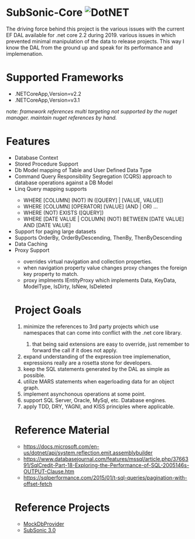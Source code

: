 # SubSonic-Core ![DotNET](https://github.com/kccarter76/SubSonic-Core/workflows/DotNET/badge.svg?branch=master)
The driving force behind this project is the various issues with the current EF DAL available for .net core 2.2 during 2019.
various issues in which prevented minimal manipulation of the data to release projects.
This way I know the DAL from the ground up and speak for its performance and implemenation. 

# Supported Frameworks
<ul>
   <li>.NETCoreApp,Version=v2.2</li>
   <li>.NETCoreApp,Version=v3.1</li>
</ul>

note: <em>framework references multi targeting not supported by the nuget manager. maintain nuget references by hand.</em>

# Features
<ul>
   <li>Database Context</li>
   <li>Stored Procedure Support</li>
   <li>Db Model mapping of Table and User Defined Data Type</li>
   <li>Command Query Responsibility Segregation (CQRS) approach to database operations against a DB Model</li>
   <li>Linq Query mapping supports</li>
   <ul>
      <li>WHERE [COLUMN] (NOT) IN ([QUERY] | [VALUE, VALUE])</li>
      <li>WHERE [COLUMN] [OPERATOR] [VALUE] (AND | OR) ...</li>
      <li>WHERE (NOT) EXISTS ([QUERY])</li>
      <li>WHERE [DATE VALUE | COLUMN] (NOT) BETWEEN [DATE VALUE] AND [DATE VALUE]</li>
   </ul>
   <li>Support for paging large datasets</li>
   <li>Supports OrderBy, OrderByDescending, ThenBy, ThenByDescending</li>
   <li>Data Caching</li>
   <li>Proxy Support</li>
   <ul>
      <li>overrides virtual navigation and collection properties.</li>
      <li>when navigation property value changes proxy changes the foreign key property to match.</li>
      <li>proxy implments IEntityProxy<TEntity> which implements Data, KeyData, ModelType, IsDirty, IsNew, IsDeleted</li>
</ul> 

# Project Goals
<ol>
   <li>minimize the references to 3rd party projects which use namespaces that can come into conflict with the .net core library.</li>
   <ol>
      <li>that being said extensions are easy to override, just remember to forward the call if it does not apply.</li>
   </ol>
   <li>expand understanding of the expression tree implemenation, expressions really are a rosetta stone for developers.</li>
   <li>keep the SQL statements generated by the DAL as simple as possible.</li>
   <li>utilize MARS statements when eagerloading data for an object graph.</li>
   <li>implement asynchonous operations at some point.</li>
   <li>support SQL Server, Oracle, MySql, etc. Database engines.</li>
   <li>apply TDD, DRY, YAGNI, and KISS principles where applicable.</li>
</ol>

# Reference Material
* https://docs.microsoft.com/en-us/dotnet/api/system.reflection.emit.assemblybuilder
* https://www.databasejournal.com/features/mssql/article.php/3766391/SqlCredit-Part-18-Exploring-the-Performance-of-SQL-2005146s-OUTPUT-Clause.htm
* https://sqlperformance.com/2015/01/t-sql-queries/pagination-with-offset-fetch

# Reference Projects
* [MockDbProvider](https://github.com/abeven/MockDbProvider)
* [SubSonic 3.0](https://github.com/subsonic/SubSonic-3.0)

